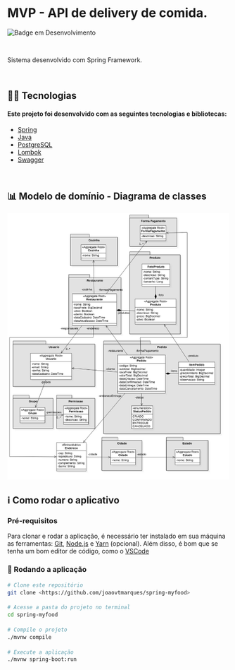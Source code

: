 # MVP - API de delivery de comida.

![Badge em Desenvolvimento](http://img.shields.io/static/v1?label=STATUS&message=EM%20DESENVOLVIMENTO&color=GREEN&style=for-the-badge)

<br>

<p align="left">Sistema desenvolvido com Spring Framework.</p>

<br>

## 👨‍💻 Tecnologias

#### Este projeto foi desenvolvido com as seguintes tecnologias e bibliotecas:

<!--ts-->

- [Spring](https://spring.io/)
- [Java](https://www.java.com/pt-BR/)
- [PostgreSQL](https://www.postgresql.org/)
- [Lombok](https://projectlombok.org/)
- [Swagger](https://swagger.io/)
<!--te-->

<br>

## 📊 Modelo de domínio - Diagrama de classes

<img src="docs/domain-model.jpg">

<br>

## ℹ️ Como rodar o aplicativo

### Pré-requisitos

Para clonar e rodar a aplicação, é necessário ter instalado em sua máquina as ferramentas:
[Git](https://git-scm.com), [Node.js](https://nodejs.org/en/) e [Yarn](https://yarnpkg.com/) (opcional).
Além disso, é bom que se tenha um bom editor de código, como o [VSCode](https://code.visualstudio.com/)

### 🎲 Rodando a aplicação

```bash
# Clone este repositório
git clone <https://github.com/joaovtmarques/spring-myfood>

# Acesse a pasta do projeto no terminal
cd spring-myfood

# Compile o projeto
./mvnw compile

# Execute a aplicação
./mvnw spring-boot:run

```
